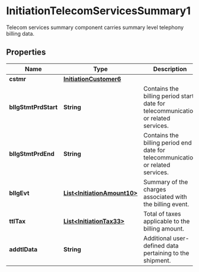 

# InitiationTelecomServicesSummary1

Telecom services summary component carries summary level telephony billing data.
## Properties

Name | Type | Description | Notes
------------ | ------------- | ------------- | -------------
**cstmr** | [**InitiationCustomer6**](InitiationCustomer6.md) |  |  [optional]
**bllgStmtPrdStart** | **String** | Contains the billing period start date for telecommunication or related services. |  [optional]
**bllgStmtPrdEnd** | **String** | Contains the billing period end date for telecommunication or related services. |  [optional]
**bllgEvt** | [**List&lt;InitiationAmount10&gt;**](InitiationAmount10.md) | Summary of the charges associated with the billing event. |  [optional]
**ttlTax** | [**List&lt;InitiationTax33&gt;**](InitiationTax33.md) | Total of taxes applicable to the billing amount. |  [optional]
**addtlData** | **String** | Additional user-defined data pertaining to the shipment. |  [optional]



